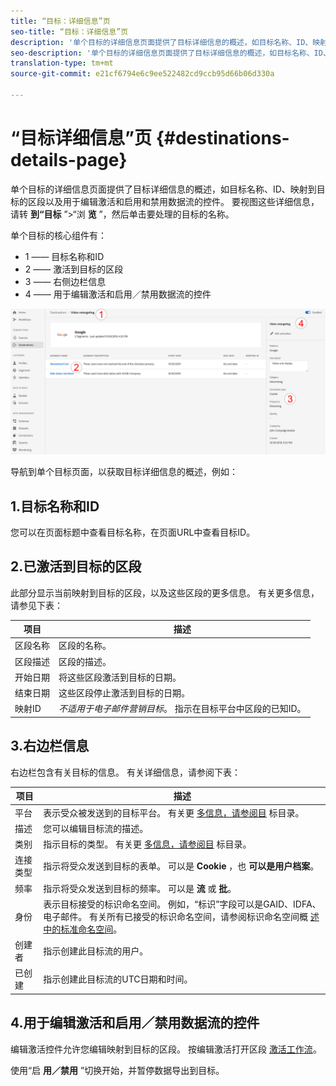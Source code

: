```yaml
---
title: “目标：详细信息”页
seo-title: “目标：详细信息”页
description: '单个目标的详细信息页面提供了目标详细信息的概述，如目标名称、ID、映射到目标的区段以及用于编辑激活和启用和禁用数据流的控件。 '
seo-description: '单个目标的详细信息页面提供了目标详细信息的概述，如目标名称、ID、映射到目标的区段以及用于编辑激活和启用和禁用数据流的控件。 '
translation-type: tm+mt
source-git-commit: e21cf6794e6c9ee522482cd9ccb95d66b06d330a

---
```



# “目标详细信息”页 {#destinations-details-page}

单个目标的详细信息页面提供了目标详细信息的概述，如目标名称、ID、映射到目标的区段以及用于编辑激活和启用和禁用数据流的控件。 要视图这些详细信息，请转 **到“目标** ”>“浏 **览** ”，然后单击要处理的目标的名称。

单个目标的核心组件有：

* 1 —— 目标名称和ID
* 2 —— 激活到目标的区段
* 3 —— 右侧边栏信息
* 4 —— 用于编辑激活和启用／禁用数据流的控件

![目标页面编号](/help/rtcdp/destinations/assets/destination-page-numbered.png)

导航到单个目标页面，以获取目标详细信息的概述，例如：

## 1.目标名称和ID

您可以在页面标题中查看目标名称，在页面URL中查看目标ID。

## 2.已激活到目标的区段

此部分显示当前映射到目标的区段，以及这些区段的更多信息。 有关更多信息，请参见下表：

| 项目 | 描述 |
---------|----------|
| 区段名称 | 区段的名称。 |
| 区段描述 | 区段的描述。 |
| 开始日期 | 将这些区段激活到目标的日期。 |
| 结束日期 | 这些区段停止激活到目标的日期。 |
| 映射ID | *不适用于电子邮件营销目标*。 指示在目标平台中区段的已知ID。 |

## 3.右边栏信息

右边栏包含有关目标的信息。 有关详细信息，请参阅下表：

| 项目 | 描述 |
---------|----------|
| 平台 | 表示受众被发送到的目标平台。 有关更 [多信息，请参阅目](/help/rtcdp/destinations/destinations-catalog.md) 标目录。 |
| 描述 | 您可以编辑目标流的描述。 |
| 类别 | 指示目标的类型。 有关更 [多信息，请参阅目](/help/rtcdp/destinations/destinations-catalog.md) 标目录。 |
| 连接类型 | 指示将受众发送到目标的表单。 可以是 **Cookie** ，也 **可以是用户档案**。 |
| 频率 | 指示将受众发送到目标的频率。 可以是 **流** 或 **批**。 |
| 身份 | 表示目标接受的标识命名空间。 例如，“标识”字段可以是GAID、IDFA、电子邮件。 有关所有已接受的标识命名空间，请参阅标识命名空间概 [述中的标准命名空间](../../identity-service/namespaces.md)。 |
| 创建者 | 指示创建此目标流的用户。 |
| 已创建 | 指示创建此目标流的UTC日期和时间。 |

## 4.用于编辑激活和启用／禁用数据流的控件

编辑激活控件允许您编辑映射到目标的区段。 按编辑激活打开区段 [激活工作流](/help/rtcdp/destinations/activate-destinations.md)。

使用“启 **用／禁用** ”切换开始，并暂停数据导出到目标。
